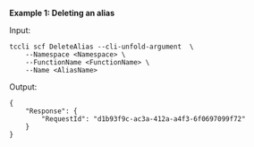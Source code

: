 **Example 1: Deleting an alias**



Input: 

```
tccli scf DeleteAlias --cli-unfold-argument  \
    --Namespace <Namespace> \
    --FunctionName <FunctionName> \
    --Name <AliasName>
```

Output: 
```
{
    "Response": {
        "RequestId": "d1b93f9c-ac3a-412a-a4f3-6f0697099f72"
    }
}
```

